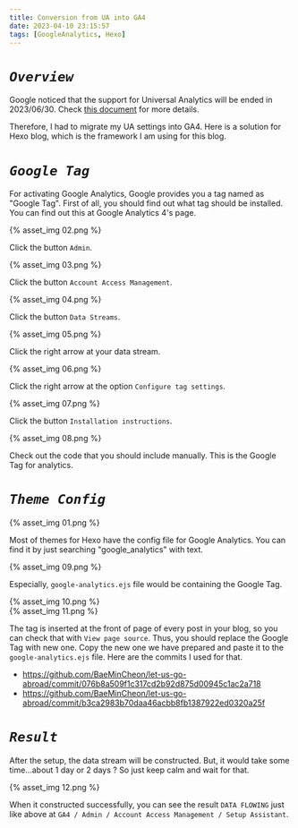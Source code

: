 ```yaml
---
title: Conversion from UA into GA4
date: 2023-04-10 23:15:57
tags: [GoogleAnalytics, Hexo]
---
```


# _`Overview`_

Google noticed that the support for Universal Analytics will be ended in 2023/06/30. Check [this document](https://support.google.com/analytics/answer/12938611) for more details.

Therefore, I had to migrate my UA settings into GA4. Here is a solution for Hexo blog, which is the framework I am using for this blog.

# _`Google Tag`_

For activating Google Analytics, Google provides you a tag named as "Google Tag". First of all, you should find out what tag should be installed. You can find out this at Google Analytics 4's page.

{% asset_img 02.png %}

Click the button `Admin`.

{% asset_img 03.png %}

Click the button `Account Access Management`.

{% asset_img 04.png %}

Click the button `Data Streams`.

{% asset_img 05.png %}

Click the right arrow at your data stream.

{% asset_img 06.png %}

Click the right arrow at the option `Configure tag settings`.

{% asset_img 07.png %}

Click the button `Installation instructions`.

{% asset_img 08.png %}

Check out the code that you should include manually. This is the Google Tag for analytics.

# _`Theme Config`_

{% asset_img 01.png %}

Most of themes for Hexo have the config file for Google Analytics. You can find it by just searching "google_analytics" with text.

{% asset_img 09.png %}

Especially, `google-analytics.ejs` file would be containing the Google Tag.

{% asset_img 10.png %}
<br/>
{% asset_img 11.png %}

The tag is inserted at the front of page of every post in your blog, so you can check that with `View page source`. Thus, you should replace the Google Tag with new one. Copy the new one we have prepared and paste it to the `google-analytics.ejs` file. Here are the commits I used for that.

- https://github.com/BaeMinCheon/let-us-go-abroad/commit/076b8a509f1c317cd2b92d875d00945c1ac2a718
- https://github.com/BaeMinCheon/let-us-go-abroad/commit/b3ca2983b70daa46acbb8fb1387922ed0320a25f

# _`Result`_

After the setup, the data stream will be constructed. But, it would take some time...about 1 day or 2 days ? So just keep calm and wait for that.

{% asset_img 12.png %}

When it constructed successfully, you can see the result `DATA FLOWING` just like above at `GA4 / Admin / Account Access Management / Setup Assistant`.